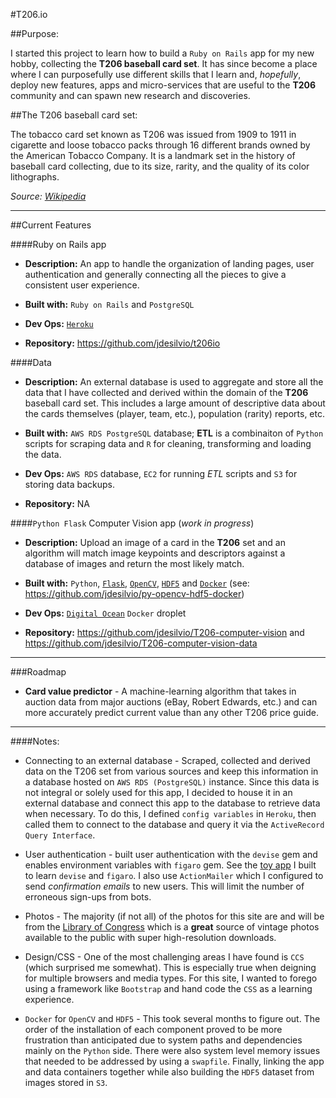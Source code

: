 #T206.io

##Purpose:

I started this project to learn how to build a `Ruby on Rails` app for my new hobby, collecting the **T206 baseball card set**. It has since become a place where I can purposefully use different skills that I learn and, _hopefully_, deploy new features, apps and micro-services that are useful to the **T206** community and can spawn new research and discoveries.

##The T206 baseball card set:

The tobacco card set known as T206 was issued from 1909 to 1911 in cigarette and loose tobacco packs through 16 different brands owned by the American Tobacco Company. It is a landmark set in the history of baseball card collecting, due to its size, rarity, and the quality of its color lithographs.

_Source: [Wikipedia](https://en.wikipedia.org/wiki/T206)_

---

##Current Features

####Ruby on Rails app

* **Description:** An app to handle the organization of landing pages, user authentication and generally connecting all the pieces to give a consistent user experience.

* **Built with:** `Ruby on Rails` and `PostgreSQL`

* **Dev Ops:** [`Heroku`](https://www.heroku.com/)

* **Repository:** https://github.com/jdesilvio/t206io

####Data

* **Description:** An external database is used to aggregate and store all the data that I have collected and derived within the domain of the **T206** baseball card set. This includes a large amount of descriptive data about the cards themselves (player, team, etc.), population (rarity) reports, etc. 

* **Built with:** `AWS RDS PostgreSQL` database; **ETL** is a combinaiton of `Python` scripts for scraping data and `R` for cleaning, transforming and loading the data.

* **Dev Ops:** `AWS RDS` database, `EC2` for running _ETL_ scripts and `S3` for storing data backups.

* **Repository:**  NA

####`Python Flask` Computer Vision app (_work in progress_)

* **Description:** Upload an image of a card in the **T206** set  and an algorithm will match image keypoints and descriptors against a database of images and return the most likely match.

* **Built with:** `Python`, [`Flask`](http://flask.pocoo.org/), [`OpenCV`](http://opencv.org/), [`HDF5`](https://www.hdfgroup.org/HDF5/) and [`Docker`](https://www.docker.com/) (see: https://github.com/jdesilvio/py-opencv-hdf5-docker)

* **Dev Ops:** [`Digital Ocean`](https://www.digitalocean.com/) `Docker` droplet

* **Repository:** https://github.com/jdesilvio/T206-computer-vision and https://github.com/jdesilvio/T206-computer-vision-data

---

###Roadmap

* **Card value predictor** - A machine-learning algorithm that takes in auction data from major auctions (eBay, Robert Edwards, etc.) and can more accurately predict current value than any other T206 price guide.

---

####Notes:

* Connecting to an external database - Scraped, collected and derived data on the T206 set from various sources and keep this information in a database hosted on `AWS RDS (PostgreSQL)` instance. Since this data is not integral or solely used for this app, I decided to house it in an external database and connect this app to the database to retrieve data when necessary. To do this, I defined `config variables` in `Heroku`, then called them to connect to the database and query it via the `ActiveRecord Query Interface`.

* User authentication - built user authentication with the `devise` gem and enables environment variables with `figaro` gem. See the [toy app](https://github.com/jdesilvio/userapp) I built to learn `devise` and `figaro`. I also use `ActionMailer` which I configured to send _confirmation emails_ to new users. This will limit the number of erroneous sign-ups from bots.

* Photos - The majority (if not all) of the photos for this site are and will be from the [Library of Congress](http://www.loc.gov/photos) which is a **great** source of vintage photos available to the public with super high-resolution downloads.

* Design/CSS - One of the most challenging areas I have found is `CCS` (which surprised me somewhat). This is especially true when deigning for multiple browsers and media types. For this site, I wanted to forego using a framework like `Bootstrap` and hand code the `CSS` as a learning experience.

* `Docker` for `OpenCV` and `HDF5` - This took several months to figure out. The order of the installation of each component proved to be more frustration than anticipated due to system paths and dependencies mainly on the `Python` side. There were also system level memory issues that needed to be addressed by using a `swapfile`. Finally, linking the app and data containers together while also building the `HDF5` dataset from images stored in `S3`.
